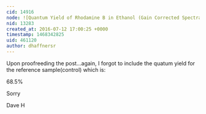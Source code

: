 ```yaml
---
cid: 14916
node: ![Quantum Yield of Rhodamine B in Ethanol (Gain Corrected Spectra)](../notes/dhaffnersr/07-12-2016/quantum-yield-of-rhodamine-b-in-ethanol-gain-corrected-spectra)
nid: 13283
created_at: 2016-07-12 17:00:25 +0000
timestamp: 1468342825
uid: 461120
author: dhaffnersr
---
```


Upon proofreeding the post...again, I forgot to include the quatum yield for the reference sample(control) which is:

68.5%

Sorry

Dave H
